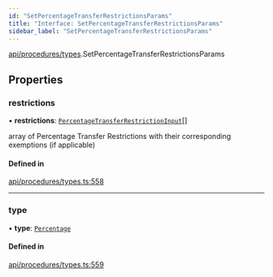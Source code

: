 ```yaml
---
id: "SetPercentageTransferRestrictionsParams"
title: "Interface: SetPercentageTransferRestrictionsParams"
sidebar_label: "SetPercentageTransferRestrictionsParams"
---
```


[api/procedures/types](../../../../../modules/API/Procedures/Types/Types.md).SetPercentageTransferRestrictionsParams

## Properties

### restrictions

• **restrictions**: [`PercentageTransferRestrictionInput`](../PercentageTransferRestrictionInput/PercentageTransferRestrictionInput.md)[]

array of Percentage Transfer Restrictions with their corresponding exemptions (if applicable)

#### Defined in

[api/procedures/types.ts:558](https://github.com/PolymeshAssociation/polymesh-sdk/blob/88db4a911/src/api/procedures/types.ts#L558)

___

### type

• **type**: [`Percentage`](../../../../../enums/API/Procedures/Types/TransferRestrictionType/TransferRestrictionType.md#percentage)

#### Defined in

[api/procedures/types.ts:559](https://github.com/PolymeshAssociation/polymesh-sdk/blob/88db4a911/src/api/procedures/types.ts#L559)
